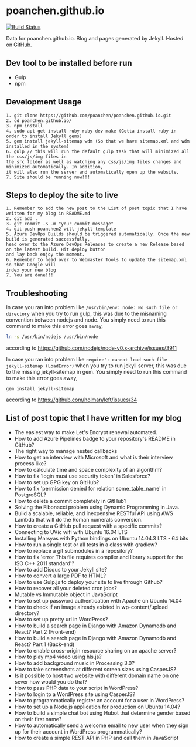 # poanchen.github.io
[![Build Status](https://dev.azure.com/poanchen/poanchen.github.io/_apis/build/status/poanchen.poanchen.github.io?branchName=will-jekyll-template)](https://dev.azure.com/poanchen/poanchen.github.io/_build/latest?definitionId=1&branchName=will-jekyll-template)

Data for poanchen.github.io. Blog and pages generated by Jekyll. Hosted on GitHub.

Dev tool to be installed before run
----------------------
- Gulp
- npm

## Development Usage

```
1. git clone https://github.com/poanchen/poanchen.github.io.git
2. cd poanchen.github.io/
3. npm install
4. sudo apt-get install ruby ruby-dev make (Gotta install ruby in order to install Jekyll gems)
5. gem install jekyll-sitemap wdm (So that we have sitemap.xml and wdm installed in the system)
6. gulp // this will run the default gulp task that will minimized all the css/js/img files in
the src folder as well as watching any css/js/img files changes and minimized automatically. In addition, 
it will also run the server and automatically open up the website.
7. Site should be running now!!!
```

## Steps to deploy the site to live

```
1. Remember to add the new post to the List of post topic that I have written for my blog in README.md
2. git add .
3. git commit -S -m "your commit message"
4. git push poanchen2 will-jekyll-template
5. Azure DevOps Builds should be triggered automatically. Once the new build is generated successfully, 
head over to the Azure DevOps Releases to create a new Release based on the latest build. Hit deploy button 
and lay back enjoy the moment.
6. Remember to head over to Webmaster Tools to update the sitemap.xml so that Google will 
index your new blog
7. You are done!!!
```

## Troubleshooting

In case you ran into problem like `/usr/bin/env: node: No such file or directory` when you try to run gulp, this was due to the misnaming convention between nodejs and node. You simply need to run this command to make this error goes away,

```bash
ln -s /usr/bin/nodejs /usr/bin/node
```
according to https://github.com/nodejs/node-v0.x-archive/issues/3911

In case you ran into problem like `require': cannot load such file -- jekyll-sitemap (LoadError)` when you try to run jekyll server, this was due to the missing jekyll-sitemap in gem. You simply need to run this command to make this error goes away,

```
gem install jekyll-sitemap
```
according to https://github.com/holman/left/issues/34

## List of post topic that I have written for my blog
- The easiest way to make Let's Encrypt renewal automated.
- How to add Azure Pipelines badge to your repository's README in GitHub?
- The right way to manage nested callbacks
- How to get an interview with Microsoft and what is their interview process like?
- How to calculate time and space complexity of an algorithm?
- How to fix 'login must use security token' in Salesforce?
- How to set up GPG key on GitHub?
- How to fix 'permission denied for relation some_table_name' in PostgreSQL?
- How to delete a commit completely in GitHub?
- Solving the Fibonacci problem using Dynamic Programming in Java.
- Build a scalable, reliable, and inexpensive RESTful API using AWS Lambda that will do the Roman numerals conversion.
- How to create a GitHub pull request with a specific commits?
- Connecting to UVic wifi with Ubuntu 16.04 LTS
- Installing Marsyas with Python bindings on Ubuntu 14.04.3 LTS - 64 bits
- How to run a single test or all tests in a class with gradlew?
- How to replace a git submodules in a repository?
- How to fix 'error This file requires compiler and library support for the ISO C++ 2011 standard'?
- How to add Disqus to your Jekyll site?
- How to convert a large PDF to HTML?
- How to use Gulp.js to deploy your site to live through Github?
- How to recover all your deleted cron jobs?
- Mutable vs Immutable object in JavaScript
- How to set up password authentication with Apache on Ubuntu 14.04
- How to check if an image already existed in wp-content/upload directory?
- How to set up pretty url in WordPress?
- How to build a search page in Django with Amazon Dynamodb and React? Part 2 (Front-end)
- How to build a search page in Django with Amazon Dynamodb and React? Part 1 (Back-end)
- How to enable cross-origin resource sharing on an apache server?
- How to play mp4 video using hls.js?
- How to add background music in Processing 3.0?
- How to take screenshots at different screen sizes using CasperJS?
- Is it possible to host two website with different domain name on one sever how would you do that?
- How to pass PHP data to your script in WordPress?
- How to login to a WordPress site using CasperJS?
- How to programmatically register an account for a user in WordPress?
- How to set up a Node.js application for production on Ubuntu 14.04?
- How to build a simple chat bot using Hubot that determine gender based on their first name?
- How to automatically send a welcome email to new user when they sign up for their account in WordPress programmatically?
- How to create a simple REST API in PHP and call them in JavaScript
